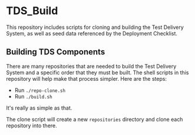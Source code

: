# TDS_Build
This repository includes scripts for cloning and building the Test Delivery System, as well as seed data referenced by the Deployment Checklist.

## Building TDS Components
There are many repositories that are needed to build the Test Delivery System and a specific order that they must be built.  The shell scripts in this repository will help make that process simpler.  Here are the steps:

* Run `./repo-clone.sh`
* Run `./build.sh`

It's really as simple as that.

The clone script will create a new `repositories` directory and clone each repository into there.
